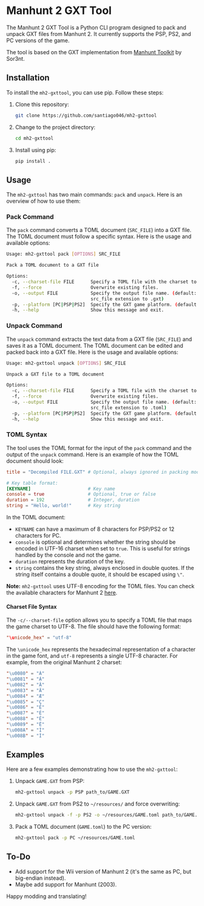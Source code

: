 # Manhunt 2 GXT Tool

The Manhunt 2 GXT Tool is a Python CLI program designed to pack and unpack GXT files from Manhunt 2. It currently supports the PSP, PS2, and PC versions of the game.

The tool is based on the GXT implementation from [Manhunt Toolkit](https://github.com/Sor3nt/manhunt-toolkit) by Sor3nt.

## Installation

To install the `mh2-gxttool`, you can use pip. Follow these steps:

1. Clone this repository:

   ```bash
   git clone https://github.com/santiago046/mh2-gxttool
   ```

2. Change to the project directory:

   ```bash
   cd mh2-gxttool
   ```

3. Install using pip:

   ```bash
   pip install .
   ```

## Usage

The `mh2-gxttool` has two main commands: `pack` and `unpack`. Here is an overview of how to use them:

### Pack Command

The `pack` command converts a TOML document (`SRC_FILE`) into a GXT file. The TOML document must follow a specific syntax. Here is the usage and available options:

```bash
Usage: mh2-gxttool pack [OPTIONS] SRC_FILE

Pack a TOML document to a GXT file

Options:
  -c, --charset-file FILE      Specify a TOML file with the charset to use.
  -f, --force                  Overwrite existing files.
  -o, --output FILE            Specify the output file name. (default: change
                               src_file extension to .gxt)
  -p, --platform [PC|PSP|PS2]  Specify the GXT game platform. (default: PSP)
  -h, --help                   Show this message and exit.
```

### Unpack Command

The `unpack` command extracts the text data from a GXT file (`SRC_FILE`) and saves it as a TOML document. The TOML document can be edited and packed back into a GXT file. Here is the usage and available options:

```bash
Usage: mh2-gxttool unpack [OPTIONS] SRC_FILE

Unpack a GXT file to a TOML document

Options:
  -c, --charset-file FILE      Specify a TOML file with the charset to use.
  -f, --force                  Overwrite existing files.
  -o, --output FILE            Specify the output file name. (default: change
                               src_file extension to .toml)
  -p, --platform [PC|PSP|PS2]  Specify the GXT game platform. (default: PSP)
  -h, --help                   Show this message and exit.
```

### TOML Syntax

The tool uses the TOML format for the input of the `pack` command and the output of the `unpack` command. Here is an example of how the TOML document should look:

```toml
title = "Decompiled FILE.GXT" # Optional, always ignored in packing mode

# Key table format:
[KEYNAME]                     # Key name
console = true                # Optional, true or false
duration = 192                # Integer, duration
string = "Hello, world!"      # Key string
```

In the TOML document:
- `KEYNAME` can have a maximum of 8 characters for PSP/PS2 or 12 characters for PC.
- `console` is optional and determines whether the string should be encoded in UTF-16 charset when set to `true`. This is useful for strings handled by the console and not the game.
- `duration` represents the duration of the key.
- `string` contains the key string, always enclosed in double quotes. If the string itself contains a double quote, it should be escaped using `\"`.

**Note:** `mh2-gxttool` uses UTF-8 encoding for the TOML files. You can check the available characters for Manhunt 2 [here](https://github.com/santiago046/manhunt2-translation-resources/blob/main/font-and-charset-info.md#manhunt-2-charset-en-fr-ge-it-sp).

#### Charset File Syntax

The `-c/--charset-file` option allows you to specify a TOML file that maps the game charset to UTF-8. The file should have the following format:

```toml
"\unicode_hex" = "utf-8"
```

The `\unicode_hex` represents the hexadecimal representation of a character in the game font, and `utf-8` represents a single UTF-8 character. For example, from the original Manhunt 2 charset:

```toml
"\u0080" = "À"
"\u0081" = "Á"
"\u0082" = "Â"
"\u0083" = "Ä"
"\u0084" = "Æ"
"\u0085" = "Ç"
"\u0086" = "È"
"\u0087" = "É"
"\u0088" = "Ê"
"\u0089" = "Ë"
"\u008A" = "Ì"
"\u008B" = "Í"
```

## Examples

Here are a few examples demonstrating how to use the `mh2-gxttool`:

1. Unpack `GAME.GXT` from PSP:

   ```bash
   mh2-gxttool unpack -p PSP path_to/GAME.GXT
   ```

2. Unpack `GAME.GXT` from PS2 to `~/resources/` and force overwriting:

   ```bash
   mh2-gxttool unpack -f -p PS2 -o ~/resources/GAME.toml path_to/GAME.GXT
   ```

3. Pack a TOML document (`GAME.toml`) to the PC version:

   ```bash
   mh2-gxttool pack -p PC ~/resources/GAME.toml
   ```

## To-Do

- Add support for the Wii version of Manhunt 2 (it's the same as PC, but big-endian instead).
- Maybe add support for Manhunt (2003).

Happy modding and translating!
